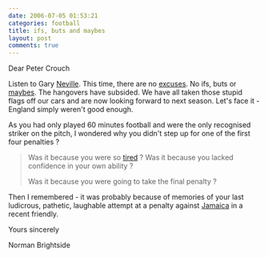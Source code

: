 ```yaml
---
date: 2006-07-05 01:53:21
categories: football
title: ifs, buts and maybes
layout: post
comments: true
---
```

Dear Peter Crouch

Listen to Gary
[Neville](http://news.bbc.co.uk/sport1/hi/football/world_cup_2006/teams/england/5139040.stm).
This time, there are no
[excuses](http://news.bbc.co.uk/sport1/hi/football/world_cup_2006/teams/england/5145092.stm).
No ifs, buts or
[maybes](http://www.nbrightside.com/blog/2006/05/18/if-buts-and-maybes/).
The hangovers have subsided. We have all taken those stupid flags off
our cars and are now looking forward to next season. Let's face it -
England simply weren't good enough.

As you had only played 60 minutes football and were the only recognised
striker on the pitch, I wondered why you didn't step up for one of the
first four penalties ?
> Was it because you were so
> [tired](http://news.bbc.co.uk/sport1/hi/football/world_cup_2006/teams/england/5145092.stm)
> ?
> Was it because you lacked confidence in your own ability ?
>
> Was it because you were going to take the final penalty ?

Then I remembered - it was probably because of memories of your last
ludicrous, pathetic, laughable attempt at a penalty against
[Jamaica](http://news.bbc.co.uk/sport1/hi/football/world_cup_2006/teams/england/5040586.stm)
in a recent friendly.

Yours sincerely

Norman Brightside
